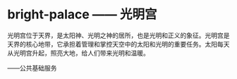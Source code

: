 # bright-palace —— 光明宫

光明宫位于天界，是太阳神、光明之神的居所，也是光明和正义的象征。光明宫是天界的核心地带，它承担着管理和掌控天空中的太阳和光明的重要任务。太阳每天从光明宫升起，照亮大地，给人们带来光明和温暖。

——公共基础服务